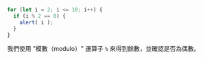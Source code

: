 
```js run demo
for (let i = 2; i <= 10; i++) {
  if (i % 2 == 0) {
    alert( i );
  }
}
```

我們使用 "模數（modulo）" 運算子 `%` 來得到餘數，並確認是否為偶數。

